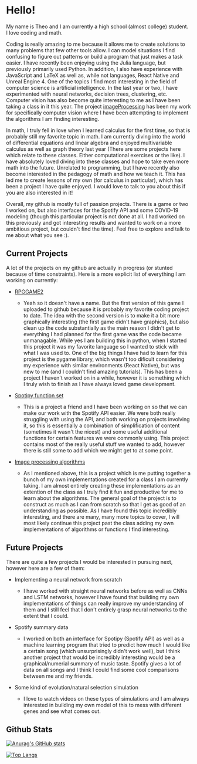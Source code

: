 # Hello! 

My name is Theo and I am currently a high school (almost college) student. I love coding and math.

Coding is really amazing to me because it allows me to create solutions to many problems that few other tools allow. I can model situations I find confusing to figure out patterns or build a program that just makes a task easier. I have recently been enjoying using the Julia language, but previously primarily used Python. In addition, I also have experience with JavaScript and LaTeX as well as, while not languages, React Native and Unreal Engine 4. One of the topics I find most interesting in the field of computer science is artificial intelligence. In the last year or two, I have experimented with neural networks, decision trees, clustering, etc. Computer vision has also become quite interesting to me as I have been taking a class in it this year. The project [imageProcessing](https://github.com/TheSharkhead2/imageProcessing) has been my work for specifically computer vision where I have been attempting to implement the algorithms I am finding interesting. 

In math, I truly fell in love when I learned calculus for the first time, so that is probably still my favorite topic in math. I am currently diving into the world of differential equations and linear algebra and enjoyed multivariable calculus as well as graph theory last year (There are some projects here which relate to these classes. Either computational exercises or the like). I have absolutely loved diving into these classes and hope to take even more math into the future. Unrelated to programming, but I have recently also become interested in the pedagogy of math and how we teach it. This has led me to create lessons of my own (for calculus in particular), which has been a project I have quite enjoyed. I would love to talk to you about this if you are also interested in it! 

Overall, my github is mostly full of passion projects. There is a game or two I worked on, but also interfaces for the Spotify API and some COVID-19 modeling (though this particular project is not done at all. I had worked on this previously and got interesting results and wanted to work on a more ambitious project, but couldn't find the time). Feel free to explore and talk to me about what you see :). 

## Current Projects

A lot of the projects on my github are actually in progress (or stunted because of time constraints). Here is a more explicit list of everything I am working on currently: 

- [RPGGAME2](https://github.com/TheSharkhead2/rpggame2)
   * Yeah so it doesn't have a name. But the first version of this game I uploaded to github because it is probably my favorite coding project to date. The idea with the second version is to make it a bit more graphically interesting (the first game didn't have graphics), but also clean up the code substantially as the main reason I didn't get to everything I had planned for the first game was the code became unmanagable. While yes I am building this in python, when I started this project it was my favorite language so I wanted to stick with what I was used to. One of the big things I have had to learn for this project is the pygame library, which wasn't too dificult considering my experience with similar environments (React Native), but was new to me (and I couldn't find amazing tutorials). This has been a project I haven't worked on in a while, however it is something which I truly wish to finish as I have always loved game development. 

- [Spotipy function set](https://github.com/TheSharkhead2/SpotipyFunction_Set)
   * This is a project a friend and I have been working on so that we can make our work with the Spotify API easier. We were both really struggling with using the API, and both working on projects involving it, so this is essentially a combination of simplification of content (sometimes it wasn't the nicest) and some useful additional functions for certain features we were commonly using. This project contains most of the really useful stuff we wanted to add, however there is still some to add which we might get to at some point. 

- [Image processing algorithms](https://github.com/TheSharkhead2/imageProcessing)
   * As I mentioned above, this is a project which is me putting together a bunch of my own implementations created for a class I am currently taking. I am almost entirely creating these implementations as an extention of the class as I truly find it fun and productive for me to learn about the algorithms. The general goal of the project is to construct as much as I can from scratch so that I get as good of an understanding as possible. As I have found this topic incredibly interesting, and there are many, many more topics to cover, I will most likely continue this project past the class adding my own implementations of algorithms or functions I find interesting. 

## Future Projects 

There are quite a few projects I would be interested in pursuing next, however here are a few of them: 

- Implementing a neural network from scratch 
   * I have worked with straight neural networks before as well as CNNs and LSTM networks, however I have found that building my own implementations of things can really improve my understanding of them and I still feel that I don't entirely grasp neural networks to the extent that I could. 

- Spotify summary data
   * I worked on both an interface for Spotipy (Spotify API) as well as a machine learning program that tried to predict how much I would like a certain song (which unsurprisingly didn't work well), but I think another project that would be incredibly interesting would be a graphical/numerial summary of music taste. Spotify gives a lot of data on all songs and I think I could find some cool comparisons between me and my friends. 

- Some kind of evolution/natural selection simulation 
   * I love to watch videos on these types of simulations and I am always interested in building my own model of this to mess with different genes and see what comes out. 

## Github Stats

[![Anurag's GitHub stats](https://github-readme-stats.vercel.app/api?username=TheSharkhead2&count_private=true&hide=issues&theme=react)](https://github.com/anuraghazra/github-readme-stats)

[![Top Langs](https://github-readme-stats.vercel.app/api/top-langs/?username=TheSharkhead2&theme=react&layout=compact)](https://github.com/anuraghazra/github-readme-stats)
